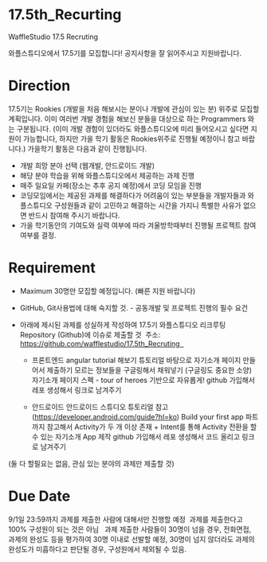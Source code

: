 # 17.5th_Recurting

WaffleStudio 17.5 Recruting

와플스튜디오에서 17.5기를 모집합니다!
공지사항을 잘 읽어주시고 지원바랍니다.

# Direction  

17.5기는 Rookies (개발을 처음 해보시는 분이나 개발에 관심이 있는 분) 위주로 모집할 계획입니다.
이미 여러번 개발 경험을 해보신 분들을 대상으로 하는 Programmers 와는 구분됩니다. 
(이미 개발 경험이 있더라도 와플스튜디오에 미리 들어오시고 싶다면 지원이 가능합니다, 하지만 가을 학기 활동은 Rookies위주로 진행될 예정이니 참고 바랍니다.)
가을학기 활동은 다음과 같이 진행됩니다.
- 개발 희망 분야 선택 (웹개발, 안드로이드 개발) 
- 해당 분야 학습을 위해 와플스튜디오에서 제공하는 과제 진행 
- 매주 일요일 카페(장소는 추후 공지 예정)에서 코딩 모임을 진행 
- 코딩모임에서는 제공된 과제를 해결하다가 어려움이 있는 부분들을 개발자들과 와플스튜디오 구성원들과 같이 고민하고 해결하는 시간을 가지니 특별한 사유가 없으면 반드시 참여해 주시기 바랍니다. 
- 가을 학기동안의 기여도와 실력 여부에 따라 겨울방학때부터 진행될 프로젝트 참여 여부를 결정. 

# Requirement 

- Maximum 30명만 모집할 예정입니다. (빠른 지원 바랍니다) 
- GitHub, Git사용법에 대해 숙지할 것. - 공동개발 및 프로젝트 진행의 필수 요건 
- 아래에 제시된 과제를 성실하게 작성하여 17.5기 와플스튜디오 리크루팅 Repository (Github)에 이슈로 제출할 것 
주소: https://github.com/wafflestudio/17.5th_Recruting  
  
  - 프론트엔드
	angular tutorial 해보기
	튜토리얼 바탕으로 자기소개 페이지 만들어서 제출하기
	모르는 정보들을 구글링해서 채워넣기 (구글링도 중요한 소양)
	자기소개 페이지 스펙 - tour of heroes 기반으로 자유롭게!
	github 가입해서 레포 생성해서 링크로 남겨주기

  - 안드로이드
	안드로이드 스튜디오 튜토리얼 참고
	(https://developer.android.com/guide?hl=ko)
	Build your first app 파트 까지 참고해서
	Activity가 두 개 이상 존재 + Intent를 통해 Activity 전환을 할 수 있는 자기소개 App 제작
	github 가입해서 레포 생성해서 코드 올리고 링크로 남겨주기  
  
  
(둘 다 할필요는 없음, 관심 있는 분야의 과제만 제출할 것) 
  
  
# Due Date 
9/1일 23:59까지 과제를 제출한 사람에 대해서만 진행할 예정 
과제를 제출한다고 100% 구성원이 되는 것은 아님  
과제 제출한 사람들이 30명이 넘을 경우, 전화면접, 과제의 완성도 등을 평가하여 30명 이내로 선발할 예정, 30명이 넘지 않더라도 과제의 완성도가 미흡하다고 판단될 경우, 구성원에서 제외될 수 있음.
